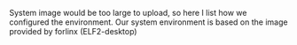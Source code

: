 System image would be too large to upload, so here I list how we configured the environment.
Our system environment is based on the image provided by forlinx (ELF2-desktop)